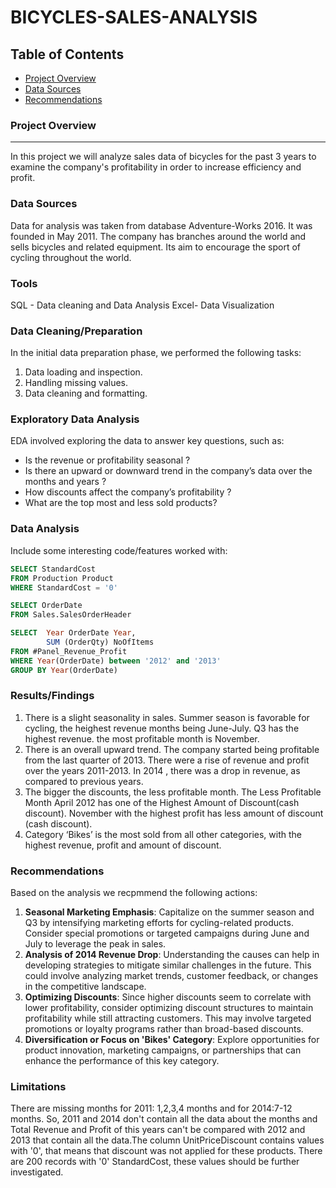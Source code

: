 # BICYCLES-SALES-ANALYSIS

## Table of Contents

 - [Project Overview](#project-overview)
 - [Data Sources](#data-sources)
 - [Recommendations](#recommendations)

### Project Overview
---
In this project we will analyze sales data of bicycles for the past 3 years to examine the company's profitability in order to increase efficiency and profit. 

### Data Sources
Data for analysis was taken from database Adventure-Works 2016. It was founded in May 2011. The company has branches around the world and sells bicycles and related equipment. Its aim to encourage the sport of cycling throughout the world. 

### Tools
SQL - Data cleaning and Data Analysis
Excel- Data Visualization

### Data Cleaning/Preparation
In the initial data preparation phase, we performed the following tasks: 
1. Data loading and inspection.
2. Handling missing values.
3. Data cleaning and formatting.

### Exploratory Data Analysis
EDA involved exploring the data to answer key questions, such as:

- Is the revenue or profitability seasonal ?
- Is there an upward or downward trend in the company’s data over the months and years ?
- How discounts affect the company’s profitability ?
- What are the top most and less sold products?

### Data Analysis
Include some interesting code/features worked with:
```sql
SELECT StandardCost
FROM Production Product
WHERE StandardCost = '0'
```
```SQL
SELECT OrderDate
FROM Sales.SalesOrderHeader
```
``` sql
SELECT  Year OrderDate Year,
        SUM (OrderQty) NoOfItems
FROM #Panel_Revenue_Profit
WHERE Year(OrderDate) between '2012' and '2013'
GROUP BY Year(OrderDate)
```
### Results/Findings
1. There is a slight seasonality in sales. Summer season is favorable for cycling, the heighest revenue months being June-July.
   Q3 has the highest revenue. the most profitable month is November.
2. There is an overall upward trend.
   The company started being profitable  from the last quarter of 2013.
   There were a rise of revenue and profit over the years 2011-2013.
   In 2014 , there was a drop in revenue, as compared to previous years.
3. The bigger the discounts, the less profitable month.
   The Less Profitable Month April 2012 has one of the Highest Amount of Discount(cash discount).
   November with the highest profit has less amount of discount (cash discount). 
4. Category ‘Bikes’ is the most sold from all other categories, with the highest revenue, profit and amount of discount.

### Recommendations
Based on the analysis we recpmmend the following actions:
1. **Seasonal Marketing Emphasis**:
Capitalize on the summer season and Q3 by intensifying marketing efforts for cycling-related products. Consider special promotions or targeted campaigns during June and July to leverage the peak in sales.
2. **Analysis of 2014 Revenue Drop**:
Understanding the causes can help in developing strategies to mitigate similar challenges in the future. This could involve analyzing market trends, customer feedback, or changes in the competitive landscape.
3. **Optimizing Discounts**:
Since higher discounts seem to correlate with lower profitability, consider optimizing discount structures to maintain profitability while still attracting customers. This may involve targeted promotions or loyalty programs rather than broad-based discounts.
4. **Diversification or Focus on 'Bikes' Category**:
Explore opportunities for product innovation, marketing campaigns, or partnerships that can enhance the performance of this key category.

### Limitations
There are missing months for 2011: 1,2,3,4 months and for 2014:7-12 months. So, 2011 and 2014 don't contain all the data about the months and Total Revenue and Profit of this years can't be compared with 2012 and 2013 that contain all the data.The column UnitPriceDiscount contains values with '0', that means that discount was not applied for these products. There are 200 records with '0' StandardCost, these values should be further investigated. 





